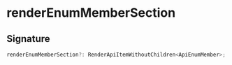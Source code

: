 
# renderEnumMemberSection

## Signature

```typescript
renderEnumMemberSection?: RenderApiItemWithoutChildren<ApiEnumMember>;
```

